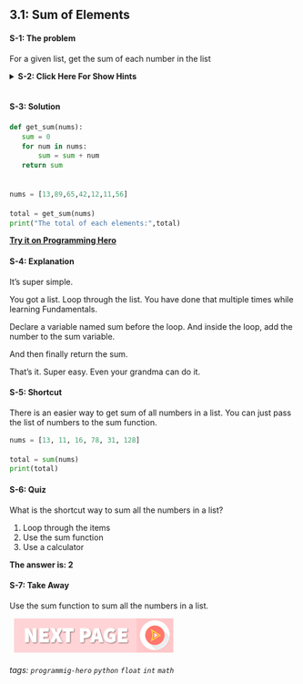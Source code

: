 
## 3.1: Sum of Elements

#### S-1: The problem
For a given list, get the sum of each number in the list

<details>
 <summary><b>S-2: Click Here For Show Hints</b></summary>
   <p>Should be simple for you. Declare a sum variable. Then just loop through the list and add it to the sum. 
</p>
 </details>
<br>

#### S-3: Solution
```python
def get_sum(nums):
   sum = 0
   for num in nums:
       sum = sum + num
   return sum
 
 
nums = [13,89,65,42,12,11,56]
 
total = get_sum(nums)
print("The total of each elements:",total)
```
**[Try it on Programming Hero](https://play.google.com/store/apps/details?id=com.learnprogramming.codecamp)**

#### S-4: Explanation
It’s super simple. 

You got a list. Loop through the list. You have done that multiple times while learning Fundamentals. 

Declare a variable named sum before the loop. And inside the loop, add the number to the sum variable. 

And then finally return the sum.

That’s it. 
Super easy. Even your grandma can do it.

#### S-5: Shortcut
There is an easier way to get sum of all numbers in a list. You can just pass the list of numbers to the sum function.

```python
nums = [13, 11, 16, 78, 31, 128]

total = sum(nums)
print(total)
```

#### S-6: Quiz
What is the shortcut way to sum all the numbers in a list?

1. Loop through the items
2. Use the sum function
3. Use a calculator


**The answer is: 2**

#### S-7: Take Away
Use the sum function to sum all the numbers in a list.

&nbsp;
[![Next Page](../assets/next-button.png)](Coin-sum.md)
&nbsp;

###### tags: `programmig-hero` `python` `float` `int` `math` 